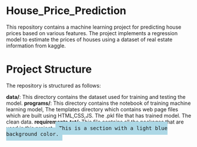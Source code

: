 # House_Price_Prediction
This repository contains a machine learning project for predicting house prices based on various features. The project implements a regression model to estimate the prices of houses using a dataset of real estate information from kaggle.

# Project Structure
The repository is structured as follows:

**data/**: This directory contains the dataset used for training and testing the model.
**programs/**: This directory contains the notebook of training machine learning model, The templates directory which contains web page files which are built using
HTML,CSS,JS. The .pkl file that has trained model. The clean data.
**requirements.txt/**: This file contains all the packages that are used in this project.
<kbd style="background-color: lightblue; padding: 10px;">
  This is a section with a light blue background color.
</kbd>

